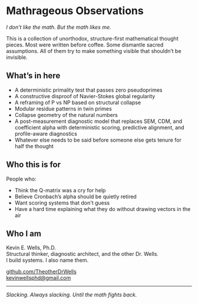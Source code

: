 # Mathrageous Observations

_I don’t like the math. But the math likes me._

This is a collection of unorthodox, structure-first mathematical thought pieces. Most were written before coffee. Some dismantle sacred assumptions. All of them try to make something visible that shouldn’t be invisible.

## What’s in here

- A deterministic primality test that passes zero pseudoprimes  
- A constructive disproof of Navier-Stokes global regularity  
- A reframing of P vs NP based on structural collapse  
- Modular residue patterns in twin primes  
- Collapse geometry of the natural numbers  
- A post-measurement diagnostic model that replaces SEM, CDM, and coefficient alpha with deterministic scoring, predictive alignment, and profile-aware diagnostics  
- Whatever else needs to be said before someone else gets tenure for half the thought

## Who this is for

People who:
- Think the Q-matrix was a cry for help  
- Believe Cronbach’s alpha should be quietly retired  
- Want scoring systems that don't guess  
- Have a hard time explaining what they do without drawing vectors in the air

## Who I am

Kevin E. Wells, Ph.D.  
Structural thinker, diagnostic architect, and the other Dr. Wells.  
I build systems. I also name them.

[github.com/TheotherDrWells](https://github.com/TheotherDrWells)  
kevinwellsphd@gmail.com

---

*Slacking. Always slacking. Until the math fights back.*
